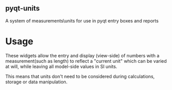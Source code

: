 ## pyqt-units
A system of measurements\units for use in pyqt entry boxes and reports

# Usage
These widgets allow the entry and display (view-side) of numbers with a measurement(such as length) to reflect 
a "current unit" which can be varied at will, while leaving all model-side values in SI units.

This means that units don't need to be considered during calculations, storage or data manipulation.

